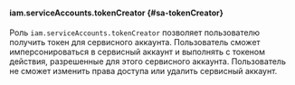 #### iam.serviceAccounts.tokenCreator {#sa-tokenCreator}

Роль `iam.serviceAccounts.tokenCreator` позволяет пользователю получить токен для сервисного аккаунта.
Пользователь сможет имперсонироваться в сервисный аккаунт и выполнять с токеном действия, разрешенные для этого сервисного аккаунта. 
Пользователь не сможет изменить права доступа или удалить сервисный аккаунт.
